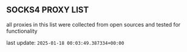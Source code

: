 ## SOCKS4 PROXY LIST

all proxies in this list were collected from open sources and tested for functionality

last update: `2025-01-18 00:03:49.387334+00:00`